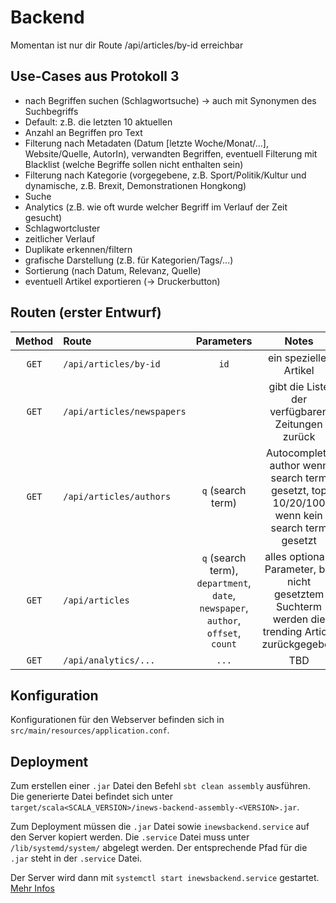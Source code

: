 # Backend

Momentan ist nur dir Route /api/articles/by-id erreichbar

## Use-Cases aus Protokoll 3
+ nach Begriffen suchen (Schlagwortsuche)
→ auch mit Synonymen des Suchbegriffs
+ Default: z.B. die letzten 10 aktuellen
+ Anzahl an Begriffen pro Text
+ Filterung nach Metadaten (Datum [letzte Woche/Monat/...], Website/Quelle, AutorIn), verwandten Begriffen, eventuell Filterung mit Blacklist (welche Begriffe sollen nicht enthalten sein)
+ Filterung nach Kategorie (vorgegebene, z.B. Sport/Politik/Kultur und dynamische, z.B. Brexit, Demonstrationen Hongkong)
+ Suche
+ Analytics (z.B. wie oft wurde welcher Begriff im Verlauf der Zeit gesucht)
+ Schlagwortcluster
+ zeitlicher Verlauf
+ Duplikate erkennen/filtern
+ grafische Darstellung (z.B. für Kategorien/Tags/...)
+ Sortierung (nach Datum, Relevanz, Quelle)
+ eventuell Artikel exportieren (→ Druckerbutton)


## Routen (erster Entwurf)

| Method | Route                               | Parameters   | Notes |
| :----: |:------------------------------------| :-----------:|:-----:|
| `GET`  | `/api/articles/by-id`               | `id`         | ein spezieller Artikel | 
| `GET`  | `/api/articles/newspapers`          | | gibt die Liste der verfügbaren Zeitungen zurück |
| `GET`  | `/api/articles/authors`             | `q` (search term) | Autocomplete author wenn search term gesetzt, top 10/20/100 wenn kein search term gesetzt |
| `GET`  | `/api/articles`                     | `q` (search term),  `department`, `date`, `newspaper`, `author`, `offset`, `count` | alles optionale Parameter, bei nicht gesetztem Suchterm werden die trending Article zurückgegeben  |
| `GET`  | `/api/analytics/...`                | `...`        | TBD | 

## Konfiguration

Konfigurationen für den Webserver befinden sich in `src/main/resources/application.conf`.

## Deployment

Zum erstellen einer `.jar` Datei den Befehl `sbt clean assembly` ausführen. Die generierte Datei befindet sich unter `target/scala<SCALA_VERSION>/inews-backend-assembly-<VERSION>.jar`.

Zum Deployment müssen die `.jar` Datei sowie `inewsbackend.service` auf den Server kopiert werden. Die `.service` Datei muss unter `/lib/systemd/system/` abgelegt werden. Der entsprechende Pfad für die `.jar` steht in der `.service` Datei.

Der Server wird dann mit `systemctl start inewsbackend.service` gestartet. [Mehr Infos](https://wiki.archlinux.org/index.php/systemd) 